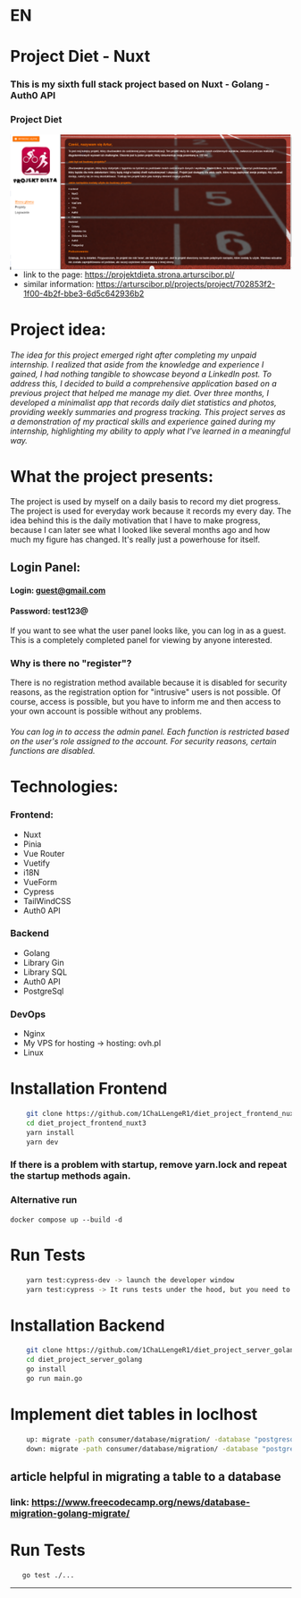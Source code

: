 # EN
# Project Diet - Nuxt
### This is my sixth full stack project based on Nuxt - Golang - Auth0 API

### Project Diet
<img align="left" alt="photo" src="https://github.com/1ChaLLengeR1/1ChaLLengeR1/blob/main/images/diet.png" /> 

- link to the page: https://projektdieta.strona.arturscibor.pl/
- similar information: https://arturscibor.pl/projects/project/702853f2-1f00-4b2f-bbe3-6d5c642936b2

# Project idea:
###### The idea for this project emerged right after completing my unpaid internship. I realized that aside from the knowledge and experience I gained, I had nothing tangible to showcase beyond a LinkedIn post. To address this, I decided to build a comprehensive application based on a previous project that helped me manage my diet. Over three months, I developed a minimalist app that records daily diet statistics and photos, providing weekly summaries and progress tracking. This project serves as a demonstration of my practical skills and experience gained during my internship, highlighting my ability to apply what I've learned in a meaningful way.

# What the project presents:
The project is used by myself on a daily basis to record my diet progress. The project is used for everyday work because it records my every day. The idea behind this is the daily motivation that I have to make progress, because I can later see what I looked like several months ago and how much my figure has changed. It's really just a powerhouse for itself.

## Login Panel:
#### Login: guest@gmail.com
#### Password: test123@
If you want to see what the user panel looks like, you can log in as a guest. This is a completely completed panel for viewing by anyone interested.
### Why is there no "register"?
There is no registration method available because it is disabled for security reasons, as the registration option for "intrusive" users is not possible. Of course, access is possible, but you have to inform me and then access to your own account is possible without any problems.

###### You can log in to access the admin panel. Each function is restricted based on the user's role assigned to the account. For security reasons, certain functions are disabled.

# Technologies:
### Frontend:
- Nuxt
- Pinia
- Vue Router
- Vuetify
- i18N
- VueForm
- Cypress
- TailWindCSS
- Auth0 API
### Backend
- Golang
- Library Gin
- Library SQL
- Auth0 API
- PostgreSql
### DevOps
- Nginx
- My VPS for hosting -> hosting: ovh.pl
- Linux

# Installation Frontend
```bash
    git clone https://github.com/1ChaLLengeR1/diet_project_frontend_nuxt3.git
    cd diet_project_frontend_nuxt3
    yarn install
    yarn dev
```
### If there is a problem with startup, remove yarn.lock and repeat the startup methods again.
### Alternative run
```
docker compose up --build -d   
```

# Run Tests
``` bash 
    yarn test:cypress-dev -> launch the developer window
    yarn test:cypress -> It runs tests under the hood, but you need to run the live application: yarn dev and run the backend
```

# Installation Backend
```bash
    git clone https://github.com/1ChaLLengeR1/diet_project_server_golang.git
    cd diet_project_server_golang
    go install
    go run main.go
```

# Implement diet tables in loclhost
``` bash
    up: migrate -path consumer/database/migration/ -database "postgresql://postgres:password_and_databaseName_and_port/diet?sslmode=disable" -verbose up
    down: migrate -path consumer/database/migration/ -database "postgresql://postgres:password_and_databaseName_and_port/diet?sslmode=disable" -verbose down
```
## article helpful in migrating a table to a database
### link: https://www.freecodecamp.org/news/database-migration-golang-migrate/

# Run Tests
``` bash 
   go test ./... 
```
---
